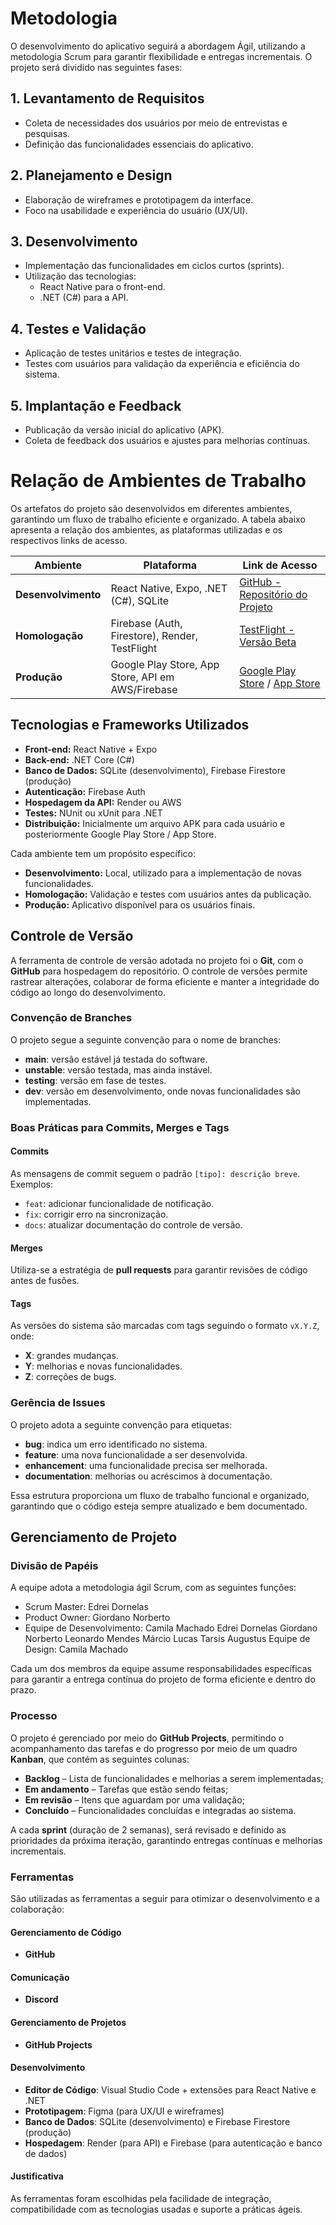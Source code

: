 
# Metodologia

O desenvolvimento do aplicativo seguirá a abordagem Ágil, utilizando a metodologia Scrum para garantir flexibilidade e entregas incrementais. O projeto será dividido nas seguintes fases:  

## 1. Levantamento de Requisitos  
- Coleta de necessidades dos usuários por meio de entrevistas e pesquisas.  
- Definição das funcionalidades essenciais do aplicativo.  

## 2. Planejamento e Design  
- Elaboração de wireframes e prototipagem da interface.  
- Foco na usabilidade e experiência do usuário (UX/UI).  

## 3. Desenvolvimento  
- Implementação das funcionalidades em ciclos curtos (sprints).  
- Utilização das tecnologias:
  - React Native para o front-end.  
  - .NET (C#) para a API.  

## 4. Testes e Validação  
- Aplicação de testes unitários e testes de integração.  
- Testes com usuários para validação da experiência e eficiência do sistema.  

## 5. Implantação e Feedback  
- Publicação da versão inicial do aplicativo (APK).  
- Coleta de feedback dos usuários e ajustes para melhorias contínuas.  

# Relação de Ambientes de Trabalho  

Os artefatos do projeto são desenvolvidos em diferentes ambientes, garantindo um fluxo de trabalho eficiente e organizado. A tabela abaixo apresenta a relação dos ambientes, as plataformas utilizadas e os respectivos links de acesso.  

| **Ambiente**      | **Plataforma**                                      | **Link de Acesso**                         |
|------------------|--------------------------------------------------|--------------------------------------------|
| **Desenvolvimento** | React Native, Expo, .NET (C#), SQLite             | [GitHub - Repositório do Projeto](#)      |
| **Homologação**   | Firebase (Auth, Firestore), Render, TestFlight     | [TestFlight - Versão Beta](#)             |
| **Produção**      | Google Play Store, App Store, API em AWS/Firebase | [Google Play Store](#) / [App Store](#)   |

## Tecnologias e Frameworks Utilizados  

- **Front-end:** React Native + Expo  
- **Back-end:** .NET Core (C#)  
- **Banco de Dados:** SQLite (desenvolvimento), Firebase Firestore (produção)  
- **Autenticação:** Firebase Auth  
- **Hospedagem da API:** Render ou AWS  
- **Testes:** NUnit ou xUnit para .NET  
- **Distribuição:** Inicialmente um arquivo APK para cada usuário e posteriormente Google Play Store / App Store.  

Cada ambiente tem um propósito específico:  
- **Desenvolvimento:** Local, utilizado para a implementação de novas funcionalidades.  
- **Homologação:** Validação e testes com usuários antes da publicação.  
- **Produção:** Aplicativo disponível para os usuários finais.    

## Controle de Versão
A ferramenta de controle de versão adotada no projeto foi o **Git**, com o **GitHub** para hospedagem do repositório. O controle de versões permite rastrear alterações, colaborar de forma eficiente e manter a integridade do código ao longo do desenvolvimento.

### Convenção de Branches
O projeto segue a seguinte convenção para o nome de branches:
- **main**: versão estável já testada do software.
- **unstable**: versão testada, mas ainda instável.
- **testing**: versão em fase de testes.
- **dev**: versão em desenvolvimento, onde novas funcionalidades são implementadas.

### Boas Práticas para Commits, Merges e Tags

#### Commits
As mensagens de commit seguem o padrão `[tipo]: descrição breve`. Exemplos:
- `feat`: adicionar funcionalidade de notificação.
- `fix`: corrigir erro na sincronização.
- `docs`: atualizar documentação do controle de versão.

#### Merges
Utiliza-se a estratégia de **pull requests** para garantir revisões de código antes de fusões.

#### Tags
As versões do sistema são marcadas com tags seguindo o formato `vX.Y.Z`, onde:
- **X**: grandes mudanças.
- **Y**: melhorias e novas funcionalidades.
- **Z**: correções de bugs.

### Gerência de Issues
O projeto adota a seguinte convenção para etiquetas:
- **bug**: indica um erro identificado no sistema.
- **feature**: uma nova funcionalidade a ser desenvolvida.
- **enhancement**: uma funcionalidade precisa ser melhorada.
- **documentation**: melhorias ou acréscimos à documentação.

Essa estrutura proporciona um fluxo de trabalho funcional e organizado, garantindo que o código esteja sempre atualizado e bem documentado.

## Gerenciamento de Projeto

### Divisão de Papéis
A equipe adota a metodologia ágil Scrum, com as seguintes funções:
- Scrum Master: Edrei Dornelas
- Product Owner: Giordano Norberto
- Equipe de Desenvolvimento:
Camila Machado
Edrei Dornelas
Giordano Norberto
Leonardo Mendes
Márcio Lucas
Tarsis Augustus
Equipe de Design: Camila Machado

Cada um dos membros da equipe assume responsabilidades específicas para garantir a entrega contínua do projeto de forma eficiente e dentro do prazo.

### Processo
O projeto é gerenciado por meio do **GitHub Projects**, permitindo o acompanhamento das tarefas e do progresso por meio de um quadro **Kanban**, que contém as seguintes colunas:

- **Backlog** – Lista de funcionalidades e melhorias a serem implementadas;
- **Em andamento** – Tarefas que estão sendo feitas;
- **Em revisão** – Itens que aguardam por uma validação;
- **Concluído** – Funcionalidades concluídas e integradas ao sistema.

A cada **sprint** (duração de 2 semanas), será revisado e definido as prioridades da próxima iteração, garantindo entregas contínuas e melhorias incrementais.

### Ferramentas
São utilizadas as ferramentas a seguir para otimizar o desenvolvimento e a colaboração:

#### Gerenciamento de Código
- **GitHub**

#### Comunicação
- **Discord**

#### Gerenciamento de Projetos
- **GitHub Projects**

#### Desenvolvimento
- **Editor de Código**: Visual Studio Code + extensões para React Native e .NET
- **Prototipagem**: Figma (para UX/UI e wireframes)
- **Banco de Dados**: SQLite (desenvolvimento) e Firebase Firestore (produção)
- **Hospedagem**: Render (para API) e Firebase (para autenticação e banco de dados)

#### Justificativa
As ferramentas foram escolhidas pela facilidade de integração, compatibilidade com as tecnologias usadas e suporte a práticas ágeis.
